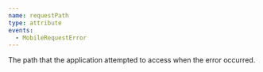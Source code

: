 ```yaml
---
name: requestPath
type: attribute
events:
  - MobileRequestError
---
```


The path that the application attempted to access when the error occurred.